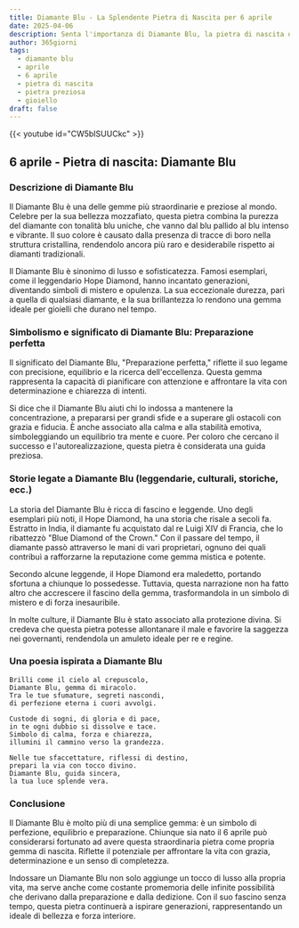 ```yaml
---
title: Diamante Blu - La Splendente Pietra di Nascita per 6 aprile
date: 2025-04-06
description: Senta l'importanza di Diamante Blu, la pietra di nascita di 6 aprile che simboleggia Preparazione perfetta. Lasci che la sua bellezza e il suo significato illuminino la sua giornata.
author: 365giorni
tags:
  - diamante blu
  - aprile
  - 6 aprile
  - pietra di nascita
  - pietra preziosa
  - gioiello
draft: false
---
```


{{< youtube id="CW5bISUUCkc" >}}

## 6 aprile - Pietra di nascita: Diamante Blu

### Descrizione di Diamante Blu

Il Diamante Blu è una delle gemme più straordinarie e preziose al mondo. Celebre per la sua bellezza mozzafiato, questa pietra combina la purezza del diamante con tonalità blu uniche, che vanno dal blu pallido al blu intenso e vibrante. Il suo colore è causato dalla presenza di tracce di boro nella struttura cristallina, rendendolo ancora più raro e desiderabile rispetto ai diamanti tradizionali.

Il Diamante Blu è sinonimo di lusso e sofisticatezza. Famosi esemplari, come il leggendario Hope Diamond, hanno incantato generazioni, diventando simboli di mistero e opulenza. La sua eccezionale durezza, pari a quella di qualsiasi diamante, e la sua brillantezza lo rendono una gemma ideale per gioielli che durano nel tempo.

### Simbolismo e significato di Diamante Blu: Preparazione perfetta

Il significato del Diamante Blu, "Preparazione perfetta," riflette il suo legame con precisione, equilibrio e la ricerca dell'eccellenza. Questa gemma rappresenta la capacità di pianificare con attenzione e affrontare la vita con determinazione e chiarezza di intenti.

Si dice che il Diamante Blu aiuti chi lo indossa a mantenere la concentrazione, a prepararsi per grandi sfide e a superare gli ostacoli con grazia e fiducia. È anche associato alla calma e alla stabilità emotiva, simboleggiando un equilibrio tra mente e cuore. Per coloro che cercano il successo e l'autorealizzazione, questa pietra è considerata una guida preziosa.

### Storie legate a Diamante Blu (leggendarie, culturali, storiche, ecc.)

La storia del Diamante Blu è ricca di fascino e leggende. Uno degli esemplari più noti, il Hope Diamond, ha una storia che risale a secoli fa. Estratto in India, il diamante fu acquistato dal re Luigi XIV di Francia, che lo ribattezzò "Blue Diamond of the Crown." Con il passare del tempo, il diamante passò attraverso le mani di vari proprietari, ognuno dei quali contribuì a rafforzarne la reputazione come gemma mistica e potente.

Secondo alcune leggende, il Hope Diamond era maledetto, portando sfortuna a chiunque lo possedesse. Tuttavia, questa narrazione non ha fatto altro che accrescere il fascino della gemma, trasformandola in un simbolo di mistero e di forza inesauribile.

In molte culture, il Diamante Blu è stato associato alla protezione divina. Si credeva che questa pietra potesse allontanare il male e favorire la saggezza nei governanti, rendendola un amuleto ideale per re e regine.

### Una poesia ispirata a Diamante Blu

```
Brilli come il cielo al crepuscolo,  
Diamante Blu, gemma di miracolo.  
Tra le tue sfumature, segreti nascondi,  
di perfezione eterna i cuori avvolgi.

Custode di sogni, di gloria e di pace,  
in te ogni dubbio si dissolve e tace.  
Simbolo di calma, forza e chiarezza,  
illumini il cammino verso la grandezza.

Nelle tue sfaccettature, riflessi di destino,  
prepari la via con tocco divino.  
Diamante Blu, guida sincera,  
la tua luce splende vera.
```

### Conclusione

Il Diamante Blu è molto più di una semplice gemma: è un simbolo di perfezione, equilibrio e preparazione. Chiunque sia nato il 6 aprile può considerarsi fortunato ad avere questa straordinaria pietra come propria gemma di nascita. Riflette il potenziale per affrontare la vita con grazia, determinazione e un senso di completezza.

Indossare un Diamante Blu non solo aggiunge un tocco di lusso alla propria vita, ma serve anche come costante promemoria delle infinite possibilità che derivano dalla preparazione e dalla dedizione. Con il suo fascino senza tempo, questa pietra continuerà a ispirare generazioni, rappresentando un ideale di bellezza e forza interiore.